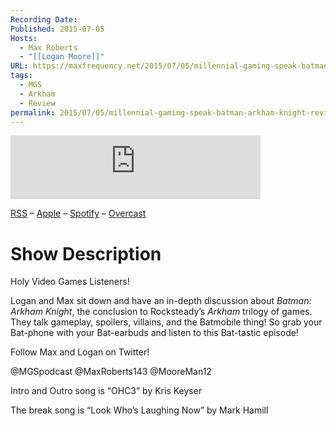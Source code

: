 ```yaml
---
Recording Date: 
Published: 2015-07-05
Hosts:
  - Max Roberts
  - "[[Logan Moore]]"
URL: https://maxfrequency.net/2015/07/05/millennial-gaming-speak-batman-arkham-knight-review-discussion/
tags:
  - MGS
  - Arkham
  - Review
permalink: 2015/07/05/millennial-gaming-speak-batman-arkham-knight-review-discussion/
---
```

<iframe src="https://podcasters.spotify.com/pod/show/millennialgamingspeak/embed/episodes/Batman-Arkham-Knight-Review-Discussion-e1adhrh/a-a6ts43i" height="102px" width="400px" frameborder="0" scrolling="no"></iframe>

[RSS](https://anchor.fm/s/74aa3858/podcast/rss) – [Apple](https://podcasts.apple.com/us/podcast/episode-3-gdc-wrap-up/id1000915981?i=1000542222515) – [Spotify](https://open.spotify.com/episode/7wePXT4Bt22LWifVLx3n8y) – [Overcast](https://overcast.fm/+EtIgeWxEU)
# Show Description

Holy Video Games Listeners!

Logan and Max sit down and have an in-depth discussion about *Batman: Arkham Knight*, the conclusion to Rocksteady’s *Arkham* trilogy of games. They talk gameplay, spoilers, villains, and the Batmobile thing! So grab your Bat-phone with your Bat-earbuds and listen to this Bat-tastic episode!

Follow Max and Logan on Twitter!

@MGSpodcast
@MaxRoberts143
@MooreMan12

Intro and Outro song is “OHC3” by Kris Keyser

The break song is “Look Who’s Laughing Now” by Mark Hamill